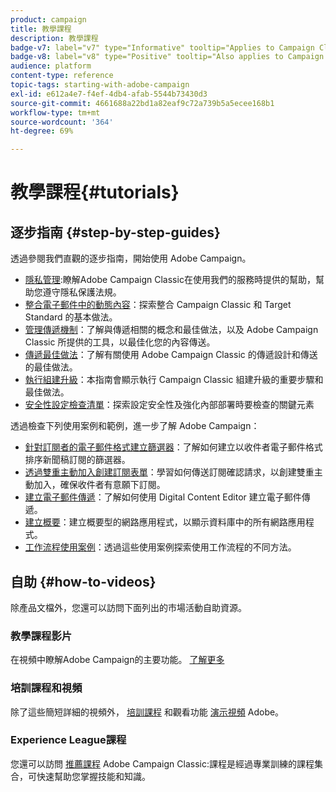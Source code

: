 ```yaml
---
product: campaign
title: 教學課程
description: 教學課程
badge-v7: label="v7" type="Informative" tooltip="Applies to Campaign Classic v7"
badge-v8: label="v8" type="Positive" tooltip="Also applies to Campaign v8"
audience: platform
content-type: reference
topic-tags: starting-with-adobe-campaign
exl-id: e612a4e7-f4ef-4db4-afab-5544b73430d3
source-git-commit: 4661688a22bd1a82eaf9c72a739b5a5ecee168b1
workflow-type: tm+mt
source-wordcount: '364'
ht-degree: 69%

---
```


# 教學課程{#tutorials}



## 逐步指南 {#step-by-step-guides}

透過參閱我們直觀的逐步指南，開始使用 Adobe Campaign。

* [隱私管理](https://helpx.adobe.com/tw/campaign/kb/acc-privacy.html):瞭解Adobe Campaign Classic在使用我們的服務時提供的幫助，幫助您遵守隱私保護法規。
* [整合電子郵件中的動態內容](https://experienceleague.adobe.com/docs/campaign-classic/using/integrating-with-adobe-experience-cloud/adobe-target/inserting-a-dynamic-image.html)：探索整合 Campaign Classic 和 Target Standard 的基本做法。
* [管理傳遞機制](../../delivery/using/about-deliverability.md)：了解與傳遞相關的概念和最佳做法，以及 Adobe Campaign Classic 所提供的工具，以最佳化您的內容傳送。
* [傳遞最佳做法](../../delivery/using/delivery-best-practices.md)：了解有關使用 Adobe Campaign Classic 的傳遞設計和傳送的最佳做法。
* [執行組建升級](https://helpx.adobe.com/tw/campaign/kb/acc-build-upgrade.html)：本指南會顯示執行 Campaign Classic 組建升級的重要步驟和最佳做法。
* [安全性設定檢查清單](https://helpx.adobe.com/tw/campaign/kb/acc-security.html)：探索設定安全性及強化內部部署時要檢查的關鍵元素

透過檢查下列使用案例和範例，進一步了解 Adobe Campaign：

* [針對訂閱者的電子郵件格式建立篩選器](../../platform/using/use-case.md#creating-a-filter-on-the-email-format-of-subscribers)：了解如何建立以收件者電子郵件格式排序新聞稿訂閱的篩選器。
* [透過雙重主動加入創建訂閱表單](../../web/using/use-cases--web-forms.md#create-a-subscription--form-with-double-opt-in)：學習如何傳送訂閱確認請求，以創建雙重主動加入，確保收件者有意願下訂閱。
* [建立電子郵件傳遞](../../web/using/use-case--creating-an-email-delivery.md)：了解如何使用 Digital Content Editor 建立電子郵件傳遞。
* [建立概要](../../web/using/use-cases--creating-overviews.md)：建立概要型的網路應用程式，以顯示資料庫中的所有網路應用程式。
* [工作流程使用案例](../../workflow/using/about-workflow-use-cases.md)：透過這些使用案例探索使用工作流程的不同方法。

## 自助 {#how-to-videos}

除產品文檔外，您還可以訪問下面列出的市場活動自助資源。

### 教學課程影片

在視頻中瞭解Adobe Campaign的主要功能。 [了解更多](https://experienceleague.adobe.com/docs/campaign-classic-learn/tutorials/overview.html?lang=zh-Hant)

### 培訓課程和視頻

除了這些簡短詳細的視頻外， [培訓課程](https://learning.adobe.com/catalog.html) 和觀看功能 [演示視頻](https://www.adobe.com/training/video.html) Adobe。

### Experience League課程

您還可以訪問 [推薦課程](https://experienceleague.adobe.com/#dashboard/learning) Adobe Campaign Classic:課程是經過專業訓練的課程集合，可快速幫助您掌握技能和知識。
